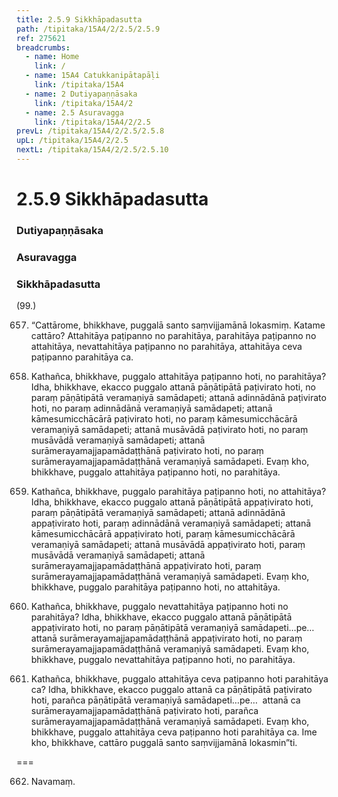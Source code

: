 ```yaml
---
title: 2.5.9 Sikkhāpadasutta
path: /tipitaka/15A4/2/2.5/2.5.9
ref: 275621
breadcrumbs:
  - name: Home
    link: /
  - name: 15A4 Catukkanipātapāḷi
    link: /tipitaka/15A4
  - name: 2 Dutiyapaṇṇāsaka
    link: /tipitaka/15A4/2
  - name: 2.5 Asuravagga
    link: /tipitaka/15A4/2/2.5
prevL: /tipitaka/15A4/2/2.5/2.5.8
upL: /tipitaka/15A4/2/2.5
nextL: /tipitaka/15A4/2/2.5/2.5.10
---
```


# 2.5.9 Sikkhāpadasutta

### Dutiyapaṇṇāsaka

### Asuravagga

### Sikkhāpadasutta

(99.)

657. “Cattārome, bhikkhave, puggalā santo saṃvijjamānā lokasmiṃ. Katame cattāro? Attahitāya paṭipanno no parahitāya, parahitāya paṭipanno no attahitāya, nevattahitāya paṭipanno no parahitāya, attahitāya ceva paṭipanno parahitāya ca.

658. Kathañca, bhikkhave, puggalo attahitāya paṭipanno hoti, no parahitāya? Idha, bhikkhave, ekacco puggalo attanā pāṇātipātā paṭivirato hoti, no paraṃ pāṇātipātā veramaṇiyā samādapeti; attanā adinnādānā paṭivirato hoti, no paraṃ adinnādānā veramaṇiyā samādapeti; attanā kāmesumicchācārā paṭivirato hoti, no paraṃ kāmesumicchācārā veramaṇiyā samādapeti; attanā musāvādā paṭivirato hoti, no paraṃ musāvādā veramaṇiyā samādapeti; attanā surāmerayamajjapamādaṭṭhānā paṭivirato hoti, no paraṃ surāmerayamajjapamādaṭṭhānā veramaṇiyā samādapeti. Evaṃ kho, bhikkhave, puggalo attahitāya paṭipanno hoti, no parahitāya.

659. Kathañca, bhikkhave, puggalo parahitāya paṭipanno hoti, no attahitāya? Idha, bhikkhave, ekacco puggalo attanā pāṇātipātā appaṭivirato hoti, paraṃ pāṇātipātā veramaṇiyā samādapeti; attanā adinnādānā appaṭivirato hoti, paraṃ adinnādānā veramaṇiyā samādapeti; attanā kāmesumicchācārā appaṭivirato hoti, paraṃ kāmesumicchācārā veramaṇiyā samādapeti; attanā musāvādā appaṭivirato hoti, paraṃ musāvādā veramaṇiyā samādapeti; attanā surāmerayamajjapamādaṭṭhānā appaṭivirato hoti, paraṃ surāmerayamajjapamādaṭṭhānā veramaṇiyā samādapeti. Evaṃ kho, bhikkhave, puggalo parahitāya paṭipanno hoti, no attahitāya.

660. Kathañca, bhikkhave, puggalo nevattahitāya paṭipanno hoti no parahitāya? Idha, bhikkhave, ekacco puggalo attanā pāṇātipātā appaṭivirato hoti, no paraṃ pāṇātipātā veramaṇiyā samādapeti…pe…  attanā surāmerayamajjapamādaṭṭhānā appaṭivirato hoti, no paraṃ surāmerayamajjapamādaṭṭhānā veramaṇiyā samādapeti. Evaṃ kho, bhikkhave, puggalo nevattahitāya paṭipanno hoti, no parahitāya.

661. Kathañca, bhikkhave, puggalo attahitāya ceva paṭipanno hoti parahitāya ca? Idha, bhikkhave, ekacco puggalo attanā ca pāṇātipātā paṭivirato hoti, parañca pāṇātipātā veramaṇiyā samādapeti…pe…  attanā ca surāmerayamajjapamādaṭṭhānā paṭivirato hoti, parañca surāmerayamajjapamādaṭṭhānā veramaṇiyā samādapeti. Evaṃ kho, bhikkhave, puggalo attahitāya ceva paṭipanno hoti parahitāya ca. Ime kho, bhikkhave, cattāro puggalā santo saṃvijjamānā lokasmin”ti.

===

662. Navamaṃ.




